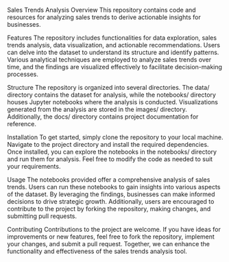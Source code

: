 Sales Trends Analysis
Overview
This repository contains code and resources for analyzing sales trends to derive actionable insights for businesses.

Features
The repository includes functionalities for data exploration, sales trends analysis, data visualization, and actionable recommendations. Users can delve into the dataset to understand its structure and identify patterns. Various analytical techniques are employed to analyze sales trends over time, and the findings are visualized effectively to facilitate decision-making processes.

Structure
The repository is organized into several directories. The data/ directory contains the dataset for analysis, while the notebooks/ directory houses Jupyter notebooks where the analysis is conducted. Visualizations generated from the analysis are stored in the images/ directory. Additionally, the docs/ directory contains project documentation for reference.

Installation
To get started, simply clone the repository to your local machine. Navigate to the project directory and install the required dependencies. Once installed, you can explore the notebooks in the notebooks/ directory and run them for analysis. Feel free to modify the code as needed to suit your requirements.

Usage
The notebooks provided offer a comprehensive analysis of sales trends. Users can run these notebooks to gain insights into various aspects of the dataset. By leveraging the findings, businesses can make informed decisions to drive strategic growth. Additionally, users are encouraged to contribute to the project by forking the repository, making changes, and submitting pull requests.

Contributing
Contributions to the project are welcome. If you have ideas for improvements or new features, feel free to fork the repository, implement your changes, and submit a pull request. Together, we can enhance the functionality and effectiveness of the sales trends analysis tool.
